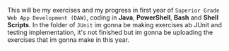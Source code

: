This will be my exercises and my progress in first year of `Superior Grade Web App Development (DAW)`, coding in __Java__, __PowerShell__, __Bash__ and __Shell Scripts__.
In the folder of `JUnit` im gonna be making exercises ab JUnit and testing implementation, it's not finished but im gonna be uploading the exercises that im gonna make in this year.
